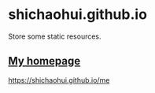 # shichaohui.github.io

Store some static resources.

## [My homepage](https://shichaohui.github.io/me) 

https://shichaohui.github.io/me

